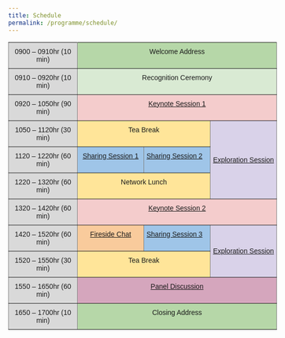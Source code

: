 ```yaml
---
title: Schedule
permalink: /programme/schedule/
---
```

<style type="text/css">
.tg  {border-collapse:collapse;border-spacing:0;}
.tg td{font-family:Arial, sans-serif;font-size:14px;padding:10px 5px;border-style:solid;border-width:1px;overflow:hidden;word-break:normal;border-color:black;}
.tg th{font-family:Arial, sans-serif;font-size:14px;font-weight:normal;padding:10px 5px;border-style:solid;border-width:1px;overflow:hidden;word-break:normal;border-color:black;}
.tg .tg-ujmu{background-color:#d9d2e9;border-color:inherit;text-align:center;vertical-align:middle}
.tg .tg-szdv{background-color:#d9ead3;border-color:inherit;text-align:center;vertical-align:top}
.tg .tg-ujvv{background-color:#d5a6bd;border-color:inherit;text-align:center;vertical-align:top}
.tg .tg-gcz5{background-color:#f4cccc;border-color:inherit;text-align:center;vertical-align:top}
.tg .tg-lf36{background-color:#d9d9d9;border-color:inherit;text-align:center;vertical-align:top}
.tg .tg-0a9r{background-color:#b6d7a8;border-color:inherit;text-align:center;vertical-align:top}
.tg .tg-i6a5{background-color:#ffe599;border-color:inherit;text-align:center;vertical-align:top}
.tg .tg-iawb{background-color:#9fc5e8;border-color:inherit;text-align:center;vertical-align:top}
.tg .tg-inq5{background-color:#9fc5e8;border-color:inherit;text-align:left;vertical-align:top}
.tg .tg-un4x{background-color:#f9cb9c;border-color:inherit;text-align:center;vertical-align:top}
</style>
<table class="tg" style="undefined;table-layout: fixed; width: 557px">
<colgroup>
<col style="width: 140px">
<col style="width: 135px">
<col style="width: 135px">
<col style="width: 135px">
</colgroup>
  <tr>
    <th class="tg-lf36">0900 – 0910hr (10 min)</th>
    <th class="tg-0a9r" colspan="3">Welcome Address</th>
  </tr>
  <tr>
    <td class="tg-lf36">0910 – 0920hr (10 min)</td>
    <td class="tg-szdv" colspan="3">Recognition Ceremony</td>
  </tr>
  <tr>
    <td class="tg-lf36">0920 – 1050hr (90 min)</td>
    <td class="tg-gcz5" colspan="3"><a href="https://www.edtech.moe.edu.sg/programme/keynote-sessions/keynote-session-1/">Keynote Session 1</a></td>
  </tr>
  <tr>
    <td class="tg-lf36">1050 – 1120hr (30 min)</td>
    <td class="tg-i6a5" colspan="2">Tea Break</td>
    <td class="tg-ujmu" rowspan="3"><a href="https://www.edtech.moe.edu.sg/programme/exploration-session/">Exploration Session</a></td>
  </tr>
  <tr>
    <td class="tg-lf36">1120 – 1220hr (60 min)</td>
    <td class="tg-iawb"><a href="https://www.edtech.moe.edu.sg/programme/sharing-session-1/">Sharing Session 1</a></td>
    <td class="tg-inq5"><a href="https://www.edtech.moe.edu.sg/programme/sharing-session-2/">Sharing Session 2</a></td>
  </tr>
  <tr>
    <td class="tg-lf36">1220 – 1320hr (60 min)</td>
    <td class="tg-i6a5" colspan="2">Network Lunch</td>
  </tr>
  <tr>
    <td class="tg-lf36">1320 – 1420hr (60 min)</td>
    <td class="tg-gcz5" colspan="3"><a href="https://www.edtech.moe.edu.sg/programme/keynote-sessions/keynote-session-2/">Keynote Session 2</a></td>
  </tr>
  <tr>
    <td class="tg-lf36">1420 – 1520hr (60 min)</td>
    <td class="tg-un4x"><a href="https://www.edtech.moe.edu.sg/programme/fireside-chat/">Fireside Chat</a></td>
    <td class="tg-inq5"><a href="https://www.edtech.moe.edu.sg/programme/sharing-session-3/">Sharing Session 3</a></td>
    <td class="tg-ujmu" rowspan="2"><a href="https://www.edtech.moe.edu.sg/programme/exploration-session/">Exploration Session</a></td>
  </tr>
  <tr>
    <td class="tg-lf36">1520 – 1550hr (30 min)</td>
    <td class="tg-i6a5" colspan="2">Tea Break</td>
  </tr>
  <tr>
    <td class="tg-lf36">1550 – 1650hr (60 min)</td>
    <td class="tg-ujvv" colspan="3"><a href="https://www.edtech.moe.edu.sg/programme/panel-discussion/">Panel Discussion</a></td>
  </tr>
  <tr>
    <td class="tg-lf36">1650 – 1700hr (10 min)</td>
    <td class="tg-0a9r" colspan="3">Closing Address</td>
  </tr>
</table>
